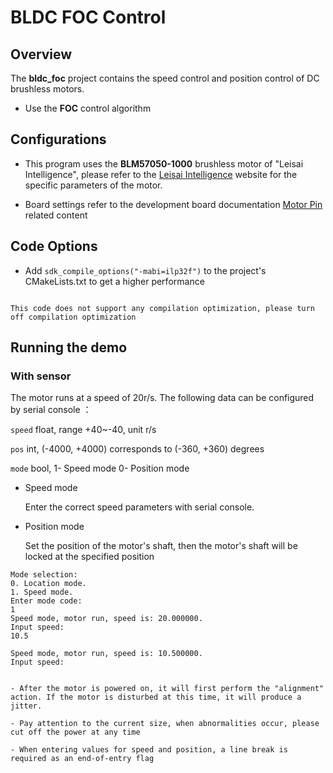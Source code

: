 # BLDC FOC Control

## Overview

The **bldc_foc** project contains the speed control and position control of DC brushless motors.
- Use the **FOC** control algorithm

## Configurations

- This program uses the **BLM57050-1000** brushless motor of "Leisai Intelligence", please refer to the [Leisai Intelligence](https://leisai.com/) website for the specific parameters of the motor.

- Board settings refer to the development board documentation [Motor Pin](lab_board_motor_ctrl_pin) related content

## Code Options

- Add `sdk_compile_options("-mabi=ilp32f")` to the project's CMakeLists.txt to get a higher performance

```{note}

This code does not support any compilation optimization, please turn off compilation optimization

```


## Running the demo
### With sensor

The motor runs at a speed of 20r/s.
The following data can be configured by serial console ：

`speed` float, range +40~-40, unit r/s

`pos` int, (-4000, +4000) corresponds to (-360, +360) degrees

`mode` bool, 1- Speed mode 0- Position mode

- Speed mode

	Enter the correct speed parameters with serial console.

- Position mode

	Set the position of the motor's shaft, then the motor's shaft will be locked at the specified position

```console
Mode selection:
0. Location mode.
1. Speed mode.
Enter mode code:
1
Speed mode, motor run, speed is: 20.000000.
Input speed:
10.5

Speed mode, motor run, speed is: 10.500000.
Input speed:

```

```{warning}

- After the motor is powered on, it will first perform the "alignment" action. If the motor is disturbed at this time, it will produce a jitter.

- Pay attention to the current size, when abnormalities occur, please cut off the power at any time

- When entering values for speed and position, a line break is required as an end-of-entry flag

```
